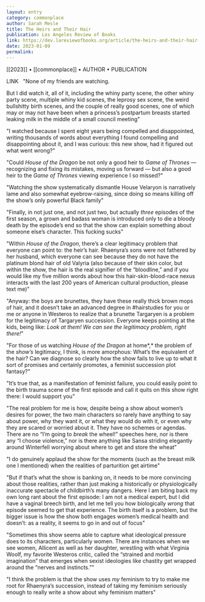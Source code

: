 ```yaml
---
layout: entry
category: commonplace
author: Sarah Mesle
title: The Heirs and Their Hair
publication: Los Angeles Review of Books
link: https://dev.lareviewofbooks.org/article/the-heirs-and-their-hair-on-house-of-the-dragon/
date: 2023-01-09
permalink:
---
```


[[2023]] • [[commonplace]] • AUTHOR • PUBLICATION

LINK
 
"None of my friends are watching.

But I did watch it, all of it, including the whiny party scene, the other whiny party scene, multiple whiny kid scenes, the leprosy sex scene, the weird bullshitty birth scenes, and the couple of really good scenes, one of which may or may not have been when a princess’s postpartum breasts started leaking milk in the middle of a small council meeting"

"I watched because I spent eight years being compelled and disappointed, writing thousands of words about everything I found compelling and disappointing about it, and I was curious: this new show, had it figured out what went wrong?"

"Could *House of the Dragon* be not only a good heir to *Game of Thrones* — recognizing and fixing its mistakes, moving us forward — but also a good heir to the *Game of Thrones* viewing experience I so missed?"

"Watching the show systematically dismantle House Velaryon is narratively lame and also somewhat eyebrow-raising, since doing so means killing off the show’s only powerful Black family"

"Finally, in not just one, and not just two, but actually *three* episodes of the first season, a grown and badass woman is introduced only to die a bloody death by the episode’s end so that the show can explain something about someone else’s character. This fucking sucks"

"Within *House of the Dragon*, there’s a clear legitimacy problem that everyone can point to: the heir’s hair. Rhaenyra’s sons were not fathered by her husband, which everyone can see because they do not have the platinum blond hair of old Valyria (also because of their skin color, but within the show, the hair is the real signifier of the “bloodline,” and if you would like my five million words about how this hair-skin-blood-race nexus interacts with the last 200 years of American cultural production, please text me)"

"Anyway: the boys are brunettes, they have these really thick brown mops of hair, and it doesn’t take an advanced degree in #hairstudies for you or me or anyone in Westeros to realize that a brunette Targaryen is a problem for the legitimacy of Targaryen succession. Everyone keeps pointing at the kids, being like: *Look at them! We can see the legitimacy problem, right there!*"

"For those of us watching *House of the Dragon* at home*,* the problem of the *show’s* legitimacy, I think, is more amorphous: What’s the equivalent of the hair? Can we diagnose so clearly how the show fails to live up to what it sort of promises and certainly promotes, a feminist succession plot fantasy?"

"It’s true that, as a manifestation of feminist failure, you could easily point to the birth trauma scene of the first episode and call it quits on this show right there: I would support you"

"The real problem for me is how, despite being a show about women’s desires for power, the two main characters so rarely have anything to say about power, why they want it, or what they would do with it, or even why they are scared or worried about it. They have no schemes or agendas. There are no “I’m going to *break* the wheel!” speeches here, nor is there any “I choose violence,” nor is there anything like Sansa striding elegantly around Winterfell worrying about where to get and store the wheat"

"I do genuinely applaud the show for the moments (such as the breast milk one I mentioned) when the realities of parturition get airtime"

"But if that’s what the show is banking on, it needs to be more convincing about those realities, rather than just making a historically or physiologically inaccurate spectacle of childbirth’s many dangers. Here I am biting back my own long rant about the first episode: I am not a medical expert, but I did have a vaginal breech birth, and let me tell you how biologically *wrong* that episode seemed to get that experience. The birth itself is a problem, but the bigger issue is how the show both engages women’s medical health and doesn’t: as a reality, it seems to go in and out of focus"

"Sometimes this show seems able to capture what ideological pressure does to its characters, particularly women. There are instances when we see women, Allicent as well as her daughter, wrestling with what Virginia Woolf, my favorite Westeros critic, called the “strained and morbid imagination” that emerges when sexist ideologies like chastity get wrapped around the “nerves and instincts.”"

"I think the problem is that the show uses *my* feminism to try to make me root for Rhaenyra’s succession, instead of taking my feminism seriously enough to really write a show about why feminism matters"
